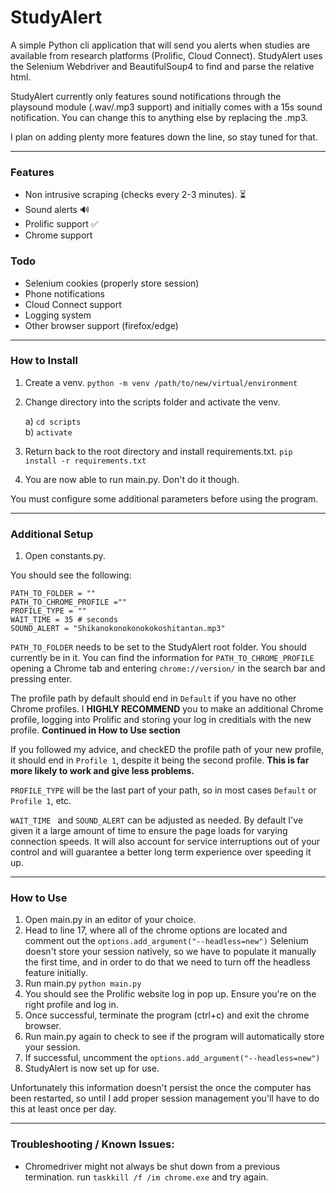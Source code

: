 # StudyAlert
A simple Python cli application that will send you alerts when studies are available from research platforms (Prolific, Cloud Connect). StudyAlert uses the Selenium Webdriver and BeautifulSoup4 to find and parse the relative html.

StudyAlert currently only features sound notifications through the playsound module (.wav/.mp3 support) and initially comes with a 15s sound notification. You can change this to anything else by replacing the .mp3. 

I plan on adding plenty more features down the line, so stay tuned for that.

---

### Features 
+ Non intrusive scraping (checks every 2-3 minutes). :hourglass_flowing_sand:
+ Sound alerts :loud_sound:
+ Prolific support :white_check_mark:
+ Chrome support 

### Todo
+ Selenium cookies (properly store session)
+ Phone notifications
+ Cloud Connect support
+ Logging system
+ Other browser support (firefox/edge)

---

### How to Install

1) Create a venv. `python -m venv /path/to/new/virtual/environment`

2) Change directory into the scripts folder and activate the venv.
   
      a) `cd scripts` <br>
      b) `activate`

3) Return back to the root directory and install requirements.txt. `pip install -r requirements.txt`

4) You are now able to run main.py. Don't do it though.

You must configure some additional parameters before using the program. 

---

### Additional Setup 

1. Open constants.py.

You should see the following:
```
PATH_TO_FOLDER = ""
PATH_TO_CHROME_PROFILE ="" 
PROFILE_TYPE = ""       
WAIT_TIME = 35 # seconds
SOUND_ALERT = "Shikanokonokonokokoshitantan.mp3"
```

`PATH_TO_FOLDER` needs to be set to the StudyAlert root folder. You should currently be in it.
You can find the information for `PATH_TO_CHROME_PROFILE` opening a Chrome tab and entering `chrome://version/` in the search bar and pressing enter.

The profile path by default should end in `Default` if you have no other Chrome profiles. I **HIGHLY RECOMMEND** you to make an additional Chrome profile, logging into Prolific and storing your log in creditials with the new profile. **Continued in How to Use section** 

If you followed my advice, and checkED the profile path of your new profile, it should end in `Profile 1`, despite it being the second profile. **This is far more likely to work and give less problems.** 

`PROFILE_TYPE` will be the last part of your path, so in most cases `Default` or `Profile 1`, etc.

`WAIT_TIME ` and `SOUND_ALERT` can be adjusted as needed. By default I've given it a large amount of time to ensure the page loads for varying connection speeds. It will also account for service interruptions out of your control and will guarantee a better long term experience over speeding it up.

---
  
### How to Use

1. Open main.py in an editor of your choice. 
2. Head to line 17, where all of the chrome options are located and comment out the `options.add_argument("--headless=new")`
Selenium doesn't store your session natively, so we have to populate it manually the first time, and in order to do that we need to turn off the headless feature initially.
3. Run main.py `python main.py`
4. You should see the Prolific website log in pop up. Ensure you're on the right profile and log in.
5. Once successful, terminate the program (ctrl+c) and exit the chrome browser.
6. Run main.py again to check to see if the program will automatically store your session. 
7. If successful, uncomment the `options.add_argument("--headless=new")`
8. StudyAlert is now set up for use.

Unfortunately this information doesn't persist the once the computer has been restarted, so until I add proper session management you'll have to do this at least once per day.

---

### Troubleshooting / Known Issues: 

+ Chromedriver might not always be shut down from a previous termination.
run `taskkill /f /im chrome.exe` and try again.
